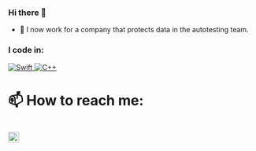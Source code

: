 ### Hi there 👋

- 🔭 I now work for a company that protects data in the autotesting team.

### I code in:
<p>
  <!--  Python  -->
  <a href="https://github.com/chudopak?tab=repositories&q=&type=&language=python">
     <img alt="Swift" src="https://img.shields.io/badge/-Python-blue"/>
  </a>
  
  <!--  C++  -->
  <a href="https://github.com/chudopak?tab=repositories&q=&type=&language=c%2B%2B" style="cursor: default">
    <img alt="C++" src="https://img.shields.io/badge/c++-%2300599C.svg?style=for-the-badge&logo=c%2B%2B&logoColor=white"/>
  </a>
</p>

# 📫 How to reach me: 
\
[<img align="left" alt="proalmaz | Telegram" width="22px" src="https://cdn-icons-png.flaticon.com/512/5968/5968804.png" />][telegram]

[telegram]: https://t.me/proalmaz

<!--
**proalmaz/proalmaz** is a ✨ _special_ ✨ repository because its `README.md` (this file) appears on your GitHub profile.

Here are some ideas to get you started:


- 👯 I’m looking to collaborate on ...
- 🤔 I’m looking for help with ...
- 💬 Ask me about ...
- 😄 Pronouns: ...
- ⚡ Fun fact: ...
-->
